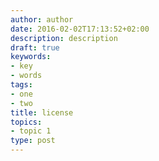 ```yaml
---
author: author
date: 2016-02-02T17:13:52+02:00
description: description
draft: true
keywords:
- key
- words
tags:
- one
- two
title: license
topics:
- topic 1
type: post
---
```


